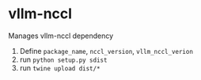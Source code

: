 # vllm-nccl

Manages vllm-nccl dependency

1. Define `package_name`, `nccl_version`, `vllm_nccl_verion`
2. run `python setup.py sdist`
3. run `twine upload dist/*`
